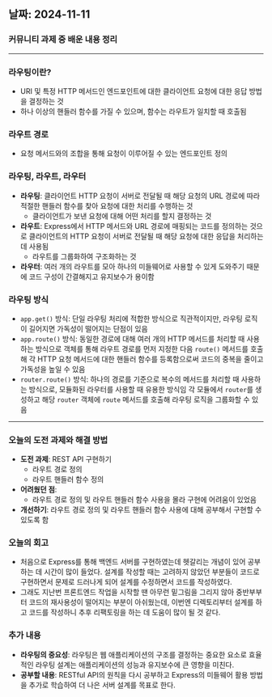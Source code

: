 ## 날짜: 2024-11-11

### 커뮤니티 과제 중 배운 내용 정리 

---

### 라우팅이란? 
- URI 및 특정 HTTP 메서드인 엔드포인트에 대한 클라이언트 요청에 대한 응답 방법을 결정하는 것
- 하나 이상의 핸들러 함수를 가질 수 있으며, 함수는 라우트가 일치할 때 호출됨 

### 라우트 경로 
- 요청 메서드와의 조합을 통해 요청이 이루어질 수 있는 엔드포인트 정의

### 라우팅, 라우트, 라우터 
- **라우팅**: 클라이언트 HTTP 요청이 서버로 전달될 때 해당 요청의 URL 경로에 따라 적절한 핸들러 함수를 찾아 요청에 대한 처리를 수행하는 것 
  - 클라이언트가 보낸 요청에 대해 어떤 처리를 할지 결정하는 것 
- **라우트**: Express에서 HTTP 메서드와 URL 경로에 매핑되는 코드를 정의하는 것으로 클라이언트의 HTTP 요청이 서버로 전달될 때 해당 요청에 대한 응답을 처리하는 데 사용됨 
  - 라우트를 그룹화하여 구조화하는 것 
- **라우터**: 여러 개의 라우트를 모아 하나의 미들웨어로 사용할 수 있게 도와주기 때문에 코드 구성이 간결해지고 유지보수가 용이함 

### 라우팅 방식 
- `app.get()` 방식: 단일 라우팅 처리에 적합한 방식으로 직관적이지만, 라우팅 로직이 길어지면 가독성이 떨어지는 단점이 있음 
- `app.route()` 방식: 동일한 경로에 대해 여러 개의 HTTP 메서드를 처리할 때 사용하는 방식으로 객체를 통해 라우트 경로를 먼저 지정한 다음 `route()` 메서드를 호출해 각 HTTP 요청 메서드에 대한 핸들러 함수를 등록함으로써 코드의 중복을 줄이고 가독성을 높일 수 있음 
- `router.route()` 방식: 하나의 경로를 기준으로 복수의 메서드를 처리할 때 사용하는 방식으로, 모듈화된 라우터를 사용할 때 유용한 방식임 각 모듈에서 `router`를 생성하고 해당 `router` 객체에 `route` 메서드를 호출해 라우팅 로직을 그룹화할 수 있음 

---

### 오늘의 도전 과제와 해결 방법
- **도전 과제**: REST API 구현하기 
  - 라우트 경로 정의 
  - 라우트 핸들러 함수 정의 
- **어려웠던 점**:
  - 라우트 경로 정의 및 라우트 핸들러 함수 사용을 몰라 구현에 어려움이 있었음 
- **개선하기**: 라우트 경로 정의 및 라우트 핸들러 함수 사용에 대해 공부해서 구현할 수 있도록 함

### 오늘의 회고
- 처음으로 Express를 통해 백엔드 서버를 구현하였는데 헷갈리는 개념이 있어 공부하는 데 시간이 많이 들었다. 설계를 작성할 때는 고려하지 않았던 부분들이 코드로 구현하면서 문제로 드러나게 되어 설계를 수정하면서 코드를 작성하였다. 
- 그래도 지난번 프론트엔드 작업을 시작할 땐 아무런 밑그림을 그리지 않아 중반부부터 코드의 재사용성이 떨어지는 부분이 아쉬웠는데, 이번엔 디렉토리부터 설계를 하고 코드를 작성하니 추후 리팩토링을 하는 데 도움이 많이 될 것 같다. 

### 추가 내용
- **라우팅의 중요성**: 라우팅은 웹 애플리케이션의 구조를 결정하는 중요한 요소로 효율적인 라우팅 설계는 애플리케이션의 성능과 유지보수에 큰 영향을 미친다.
- **공부할 내용**: RESTful API의 원칙을 다시 공부하고 Express의 미들웨어 활용 방법을 추가로 학습하여 더 나은 서버 설계를 목표로 한다.





